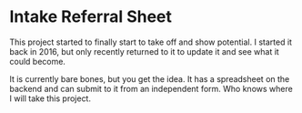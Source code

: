 # Intake Referral Sheet

This project started to finally start to take off and show potential.
I started it back in 2016, but only recently returned to it to update 
it and see what it could become.

It is currently bare bones, but you get the idea.  It has a spreadsheet 
on the backend and can submit to it from an independent form.  Who knows
where I will take this project.
